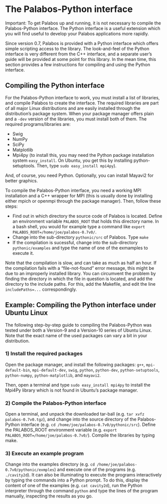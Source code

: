 # The Palabos-Python interface<div id="PythonInterface"></div>
Important: To get Palabos up and running, it is not necessary to compile the Palabos-Python interface. The Python interface is a useful extension which you will find useful to develop your Palabos applications more rapidly.

Since version 0.7, Palabos is provided with a Python interface which offers simple scripting access to the library. The look-and-feel of the Python interface is very different from the C++ interface, and a separate user’s guide will be provided at some point for this library. In the mean time, this section provides a few instructions for compiling and using the Python interface.

## Compiling the Python interface
For the Palabos-Python interface to work, you must install a list of libraries, and compile Palabos to create the interface. The required libraries are part of all major Linux distributions and are easily installed through the distribution’s package system. When your package manager offers plain and a `-dev` version of the libraries, you must install both of them. The required programs/libraries are:

* Swig
* NumPy
* SciPy
* Matplotlib
* Mpi4py (to install this, you may need the Python package installation system `easy_install`. On Ubuntu, you get this by installing python-setuptools. Then, type `sudo easy_install mpi4py`).

And, of course, you need Python. Optionally, you can install Mayavi2 for better graphics.

To compile the Palabos-Python interface, you need a working MPI installation and a C++ wrapper for MPI (this is usually done by installing either mpich or openmpi through the package manager). Then, follow these steps:

* Find out in which directory the source code of Palabos is located. Define an environment variable `PALABOS_ROOT` that holds this directory name. In a bash shell, you would for example type a command like `export PALABOS_ROOT=/home/joe/palabos-0.7v0/`.
* Change into the sub-directory `pythonic/src` of Palabos. Type `make`
* If the compilation is sucessful, change into the sub-directory `pythonic/examples` and type the name of one of the exmamples to execute it.

Note that the compilation is slow, and can take as much as half an hour. If the compilation fails with a “file-not-found” error message, this might be due to an improperly installed library. You can circumvent the problem by finding the directory in which the file in question is located, and add the directory to the include paths. For this, add the Makefile, and edit the line `includePaths=...` correspondingly.

## Example: Compiling the Python interface under Ubuntu Linux
The following step-by-step guide to compiling the Palabos-Python was tested under both a Version-9 and a Version-10 series of Ubuntu Linux. Note that the exact name of the used packages can vary a bit in your distribution.

### 1) Install the required packages
Open the package manager, and install the following packages: `g++`, `mpi-default-bin`, `mpi-default-dev`, `swig`, `python`, `python-dev`, `python-setuptools`, `python-numpy`, `python-matplotlib`, and `mayavi2`.

Then, open a terminal and type `sudo easy_install mpi4py` to install the Mpi4Py library which is not found in Ubuntu’s package manager.

### 2) Compile the Palabos-Python interface
Open a terminal, and unpack the downloaded tar-ball (e.g. `tar xvfz palabos-0.7v0.tgz`), and change into the source directory of the Palabos-Python interface (e.g. `cd /home/joe/palabos-0.7v0/pythonic/src`). Define the PALABOS_ROOT environment variable (e.g. `export PALABOS_ROOT=/home/joe/palabos-0.7v0/`). Compile the libraries by typing make.

### 3) Execute an example program
Change into the examples directory (e.g. `cd /home/joe/palabos-0.7v0/pythonic/exmples`) and execute one of the programs (e.g. `./cavity2d`). It can also be illuminating to execute the programs interactively by typing the commands into a Python prompt. To do this, display the content of one of the examples (e.g. `cat cavity2d`), run the Python interpreter through the command `python` and type the lines of the program manually, inspecting the results as you go.
